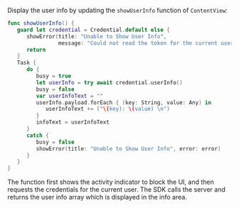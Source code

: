 Display the user info by updating the `showUserInfo` function of `ContentView`:

```swift
func showUserInfo() {
   guard let credential = Credential.default else {
      showError(title: "Unable to Show User Info",
                message: "Could not read the token for the current user.")
      return
   }
   Task {
      do {
         busy = true
         let userInfo = try await credential.userInfo()
         busy = false
         var userInfoText = ""
         userInfo.payload.forEach { (key: String, value: Any) in
            userInfoText += ("\(key): \(value) \n")
         }
         infoText = userInfoText
      }
      catch {
         busy = false
         showError(title: "Unable to Show User Info", error: error)
      }
   }
}
```

The function first shows the activity indicator to block the UI, and then requests the credentials for the current user. The SDK calls the server and returns the user info array which is displayed in the info area.
